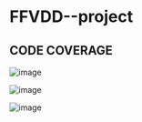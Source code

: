 # FFVDD--project
## CODE COVERAGE
![image](https://github.com/Zozozaza/FFVDD--project/assets/134037700/ba39c7ca-720e-4a6c-8cc1-7b35f16e2167)

![image](https://github.com/Zozozaza/FFVDD--project/assets/134037700/898bb53a-3a96-4224-874c-0e420a307876)


![image](https://github.com/Zozozaza/FFVDD--project/assets/134037700/e8b4a806-7416-4612-a007-f0a452d479e6)

